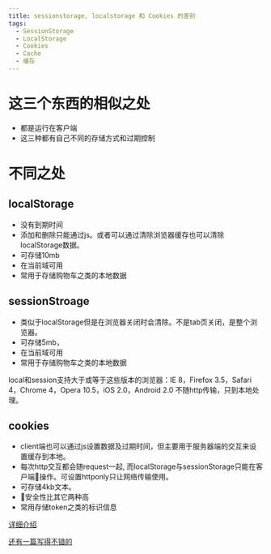 ```yaml
---
title: sessionstorage, localstorage 和 Cookies 的差别
tags:
  - SessionStorage
  - LocalStorage
  - Cookies
  - Cache
  - 缓存
---
```


# 这三个东西的相似之处

- 都是运行在客户端
- 这三种都有自己不同的存储方式和过期控制

# 不同之处

## localStorage
- 没有到期时间
- 添加和删除只能通过js。或者可以通过清除浏览器缓存也可以清除localStorage数据。
- 可存储10mb
- 在当前域可用
- 常用于存储购物车之类的本地数据

## sessionStroage
- 类似于localStorage但是在浏览器关闭时会清除。不是tab页关闭，是整个浏览器。
- 可存储5mb，
- 在当前域可用
- 常用于存储购物车之类的本地数据


local和session支持大于或等于这些版本的浏览器：IE 8，Firefox 3.5，Safari 4，Chrome 4，Opera 10.5，iOS 2.0，Android 2.0
不随http传输，只到本地处理。

## cookies
- client端也可以通过js设置数据及过期时间，但主要用于服务器端的交互来设置缓存到本地。
- 每次http交互都会随request一起, 而localStorage与sessionStorage只能在客户端操作。可设置httponly只让网络传输使用。
- 可存储4kb文本。
- 安全性比其它两种高
- 常用存储token之类的标识信息


[详细介绍](http://tutorial.techaltum.com/local-and-session-storage.html)

[还有一篇写得不错的](http://jerryzou.com/posts/cookie-and-web-storage/)
